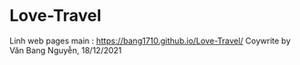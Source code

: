 # Love-Travel
Linh web pages main : https://bang1710.github.io/Love-Travel/
Coywrite by Văn Bang Nguyễn, 18/12/2021

